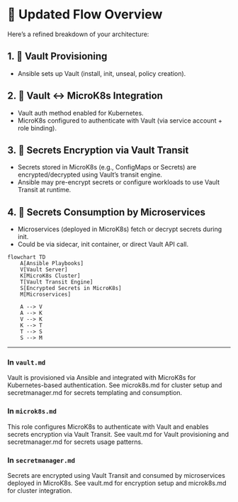 # 🧭 Updated Flow Overview
Here’s a refined breakdown of your architecture:
## 1. 🔧 Vault Provisioning
- Ansible sets up Vault (install, init, unseal, policy creation).
## 2. 🔐 Vault ↔ MicroK8s Integration
- Vault auth method enabled for Kubernetes.
- MicroK8s configured to authenticate with Vault (via service account + role binding).
## 3. 🔁 Secrets Encryption via Vault Transit
- Secrets stored in MicroK8s (e.g., ConfigMaps or Secrets) are encrypted/decrypted using Vault’s transit engine.
- Ansible may pre-encrypt secrets or configure workloads to use Vault Transit at runtime.
## 4. 🚀 Secrets Consumption by Microservices
- Microservices (deployed in MicroK8s) fetch or decrypt secrets during init.
- Could be via sidecar, init container, or direct Vault API call.

```mermaid
flowchart TD
    A[Ansible Playbooks]
    V[Vault Server]
    K[MicroK8s Cluster]
    T[Vault Transit Engine]
    S[Encrypted Secrets in MicroK8s]
    M[Microservices]

    A --> V
    A --> K
    V --> K
    K --> T
    T --> S
    S --> M
```
---

### In `vault.md`
Vault is provisioned via Ansible and integrated with MicroK8s for Kubernetes-based authentication. See microk8s.md for cluster setup and secretmanager.md for secrets templating and consumption.

### In `microk8s.md`
This role configures MicroK8s to authenticate with Vault and enables secrets encryption via Vault Transit. See vault.md for Vault provisioning and secretmanager.md for secrets usage patterns.

### In `secretmanager.md`
Secrets are encrypted using Vault Transit and consumed by microservices deployed in MicroK8s. See vault.md for encryption setup and microk8s.md for cluster integration.